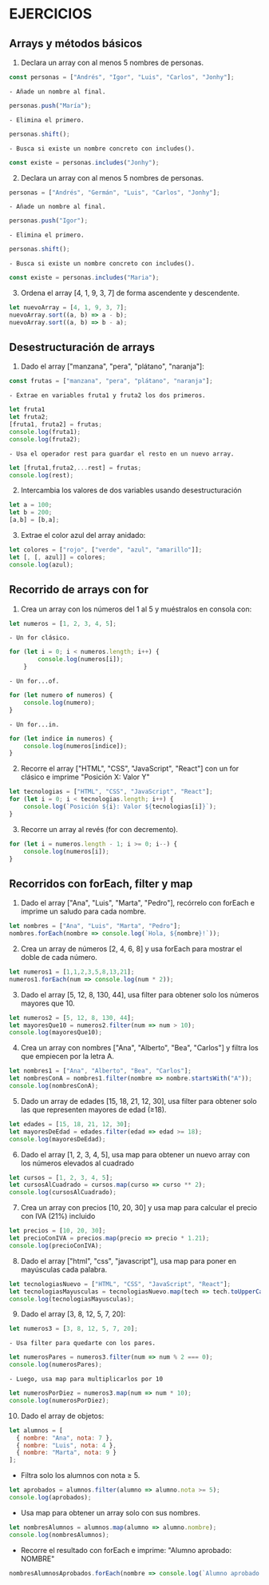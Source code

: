 # EJERCICIOS

## Arrays y métodos básicos
1. Declara un array con al menos 5 nombres de personas.
```js
const personas = ["Andrés", "Igor", "Luis", "Carlos", "Jonhy"];
```
    - Añade un nombre al final.
```js
personas.push("María");
```
    - Elimina el primero.
```js
personas.shift();
```
    - Busca si existe un nombre concreto con includes().
```js
const existe = personas.includes("Jonhy");

```
2. Declara un array con al menos 5 nombres de personas.
```js
personas = ["Andrés", "Germán", "Luis", "Carlos", "Jonhy"];
```
    - Añade un nombre al final.
```js
personas.push("Igor");

```
    - Elimina el primero.
```js
personas.shift();

```
    - Busca si existe un nombre concreto con includes().
```js
const existe = personas.includes("Maria");

```
3. Ordena el array [4, 1, 9, 3, 7] de forma ascendente y descendente.
```js
let nuevoArray = [4, 1, 9, 3, 7];
nuevoArray.sort((a, b) => a - b);
nuevoArray.sort((a, b) => b - a);

```
## Desestructuración de arrays
1. Dado el array ["manzana", "pera", "plátano", "naranja"]:
```js
const frutas = ["manzana", "pera", "plátano", "naranja"];
```
    - Extrae en variables fruta1 y fruta2 los dos primeros.
```js
let fruta1
let fruta2;
[fruta1, fruta2] = frutas;
console.log(fruta1);
console.log(fruta2);
```
    - Usa el operador rest para guardar el resto en un nuevo array.
```js
let [fruta1,fruta2,...rest] = frutas;
console.log(rest);
```
2. Intercambia los valores de dos variables usando desestructuración
```js
let a = 100;
let b = 200;
[a,b] = [b,a];
```
3. Extrae el color azul del array anidado:
```js
let colores = ["rojo", ["verde", "azul", "amarillo"]];
let [, [, azul]] = colores;
console.log(azul); 
```

## Recorrido de arrays con for

1. Crea un array con los números del 1 al 5 y muéstralos en consola con:
```js
let numeros = [1, 2, 3, 4, 5]; 
```
    - Un for clásico.
```js
for (let i = 0; i < numeros.length; i++) {
        console.log(numeros[i]);
    }
```
    - Un for...of.
```js
for (let numero of numeros) {
    console.log(numero);
}
```
    - Un for...in.
```js
for (let indice in numeros) {
    console.log(numeros[indice]);
}
```
2. Recorre el array ["HTML", "CSS", "JavaScript", "React"] con un for clásico e imprime "Posición X: Valor Y"
```js
let tecnologias = ["HTML", "CSS", "JavaScript", "React"];
for (let i = 0; i < tecnologias.length; i++) {
    console.log(`Posición ${i}: Valor ${tecnologias[i]}`);
}
```
3. Recorre un array al revés (for con decremento).
```js
for (let i = numeros.length - 1; i >= 0; i--) {
    console.log(numeros[i]);
}
```
## Recorridos con forEach, filter y map

1. Dado el array ["Ana", "Luis", "Marta", "Pedro"], recórrelo con forEach e imprime un saludo para cada nombre.
```js
let nombres = ["Ana", "Luis", "Marta", "Pedro"];
nombres.forEach(nombre => console.log(`Hola, ${nombre}!`));

```
2. Crea un array de números [2, 4, 6, 8] y usa forEach para mostrar el doble de cada número.
```js
let numeros1 = [1,1,2,3,5,8,13,21];
numeros1.forEach(num => console.log(num * 2));
```
3. Dado el array [5, 12, 8, 130, 44], usa filter para obtener solo los números mayores que 10.
```js
let numeros2 = [5, 12, 8, 130, 44];
let mayoresQue10 = numeros2.filter(num => num > 10);
console.log(mayoresQue10);
```
4. Crea un array con nombres ["Ana", "Alberto", "Bea", "Carlos"] y filtra los que empiecen por la letra A.
```js
let nombres1 = ["Ana", "Alberto", "Bea", "Carlos"];
let nombresConA = nombres1.filter(nombre => nombre.startsWith("A"));
console.log(nombresConA);
```
5. Dado un array de edades [15, 18, 21, 12, 30], usa filter para obtener solo las que representen mayores de edad (≥18).
```js
let edades = [15, 18, 21, 12, 30];
let mayoresDeEdad = edades.filter(edad => edad >= 18);
console.log(mayoresDeEdad);
```
6. Dado el array [1, 2, 3, 4, 5], usa map para obtener un nuevo array con los números elevados al cuadrado
```js
let cursos = [1, 2, 3, 4, 5];
let cursosAlCuadrado = cursos.map(curso => curso ** 2);
console.log(cursosAlCuadrado);
```
7. Crea un array con precios [10, 20, 30] y usa map para calcular el precio con IVA (21%) incluido
```js
let precios = [10, 20, 30];
let precioConIVA = precios.map(precio => precio * 1.21);
console.log(precioConIVA);
```
8. Dado el array ["html", "css", "javascript"], usa map para poner en mayúsculas cada palabra.
```js
let tecnologiasNuevo = ["HTML", "CSS", "JavaScript", "React"];
let tecnologiasMayusculas = tecnologiasNuevo.map(tech => tech.toUpperCase());
console.log(tecnologiasMayusculas);

```
9. Dado el array [3, 8, 12, 5, 7, 20]:
```js
let numeros3 = [3, 8, 12, 5, 7, 20];

```
    - Usa filter para quedarte con los pares.
```js
let numerosPares = numeros3.filter(num => num % 2 === 0);
console.log(numerosPares);
```
    - Luego, usa map para multiplicarlos por 10
```js
let numerosPorDiez = numeros3.map(num => num * 10);
console.log(numerosPorDiez);
```
10. Dado el array de objetos:
```js
let alumnos = [
  { nombre: "Ana", nota: 7 },
  { nombre: "Luis", nota: 4 },
  { nombre: "Marta", nota: 9 }
];
```
- Filtra solo los alumnos con nota ≥ 5.
```js
let aprobados = alumnos.filter(alumno => alumno.nota >= 5);
console.log(aprobados);
```
- Usa map para obtener un array solo con sus nombres.
```js
let nombresAlumnos = alumnos.map(alumno => alumno.nombre);
console.log(nombresAlumnos);
```
-   Recorre el resultado con forEach e imprime: "Alumno aprobado: NOMBRE"
```js
nombresAlumnosAprobados.forEach(nombre => console.log(`Alumno aprobado: ${nombre}`));
```